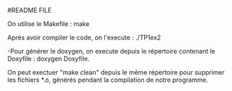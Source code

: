 #README FILE

	
On utilise le Makefile : 
	make
	
Après avoir compiler le code, on l'execute : 
	./TP1ex2
	
-Pour générer le doxygen, on execute depuis le répertoire contenant le Doxyfile : doxygen Doxyfile.

On peut exectuer "make clean" depuis le même répertoire pour supprimer les fichiers *.o, générés pendant la compilation de notre programme.

